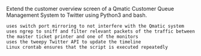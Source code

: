 Extend the customer overview screen of a Qmatic Customer Queue Management System to Twitter using Python3 and bash.

    uses switch port mirroring to not interfere with the Qmatic system
    uses ngrep to sniff and filter relevant packets of the traffic between the master ticket printer and one of the monitors
    uses the tweepy Twitter API to update the timeline
    Linux crontab ensures that the script is executed repeatedly

